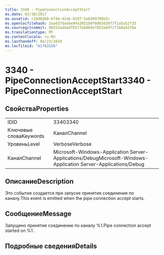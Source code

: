 ```yaml
---
title: 3340 - PipeConnectionAcceptStart
ms.date: 03/30/2017
ms.assetid: c18d0db8-6f44-42ab-b297-5e0209789e5c
ms.openlocfilehash: 3aad37daebe94a3852b0f0d65d38f7f1a5a52f35
ms.sourcegitcommit: 9b552addadfb57fab0b9e7852ed4f1f1b8a42f8e
ms.translationtype: MT
ms.contentlocale: ru-RU
ms.lasthandoff: 04/23/2019
ms.locfileid: "61763156"
---
```

# <a name="3340---pipeconnectionacceptstart"></a><span data-ttu-id="2f864-102">3340 - PipeConnectionAcceptStart</span><span class="sxs-lookup"><span data-stu-id="2f864-102">3340 - PipeConnectionAcceptStart</span></span>
## <a name="properties"></a><span data-ttu-id="2f864-103">Свойства</span><span class="sxs-lookup"><span data-stu-id="2f864-103">Properties</span></span>  
  
|||  
|-|-|  
|<span data-ttu-id="2f864-104">ID</span><span class="sxs-lookup"><span data-stu-id="2f864-104">ID</span></span>|<span data-ttu-id="2f864-105">3340</span><span class="sxs-lookup"><span data-stu-id="2f864-105">3340</span></span>|  
|<span data-ttu-id="2f864-106">Ключевые слова</span><span class="sxs-lookup"><span data-stu-id="2f864-106">Keywords</span></span>|<span data-ttu-id="2f864-107">Канал</span><span class="sxs-lookup"><span data-stu-id="2f864-107">Channel</span></span>|  
|<span data-ttu-id="2f864-108">Уровень</span><span class="sxs-lookup"><span data-stu-id="2f864-108">Level</span></span>|<span data-ttu-id="2f864-109">Verbose</span><span class="sxs-lookup"><span data-stu-id="2f864-109">Verbose</span></span>|  
|<span data-ttu-id="2f864-110">Канал</span><span class="sxs-lookup"><span data-stu-id="2f864-110">Channel</span></span>|<span data-ttu-id="2f864-111">Microsoft-Windows-Application Server-Applications/Debug</span><span class="sxs-lookup"><span data-stu-id="2f864-111">Microsoft-Windows-Application Server-Applications/Debug</span></span>|  
  
## <a name="description"></a><span data-ttu-id="2f864-112">Описание</span><span class="sxs-lookup"><span data-stu-id="2f864-112">Description</span></span>  
 <span data-ttu-id="2f864-113">Это событие создается при запуске принятия соединения по каналу.</span><span class="sxs-lookup"><span data-stu-id="2f864-113">This event is emitted when the pipe connection accept starts.</span></span>  
  
## <a name="message"></a><span data-ttu-id="2f864-114">Сообщение</span><span class="sxs-lookup"><span data-stu-id="2f864-114">Message</span></span>  
 <span data-ttu-id="2f864-115">Запущено принятие соединение по каналу %1.</span><span class="sxs-lookup"><span data-stu-id="2f864-115">Pipe connection accept started on %1 .</span></span>  
  
## <a name="details"></a><span data-ttu-id="2f864-116">Подробные сведения</span><span class="sxs-lookup"><span data-stu-id="2f864-116">Details</span></span>
